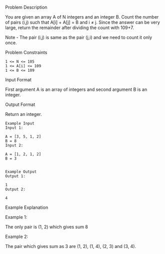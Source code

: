 Problem Description

You are given an array A of N integers and an integer B. Count the number of pairs (i,j) such that A[i] + A[j] = B and i ≠ j. Since the answer can be very large, return the remainder after dividing the count with 109+7.

Note - The pair (i,j) is same as the pair (j,i) and we need to count it only once.


Problem Constraints

    1 <= N <= 105
    1 <= A[i] <= 109
    1 <= B <= 109


Input Format

First argument A is an array of integers and second argument B is an integer.


Output Format

Return an integer.


    Example Input
    Input 1:
    
    A = [3, 5, 1, 2]
    B = 8
    Input 2:
    
    A = [1, 2, 1, 2]
    B = 3
    
    
    Example Output
    Output 1:
    
    1
    Output 2:
    
    4
    

Example Explanation

Example 1:

The only pair is (1, 2) which gives sum 8

Example 2:

The pair which gives sum as 3 are (1, 2), (1, 4), (2, 3) and (3, 4). 